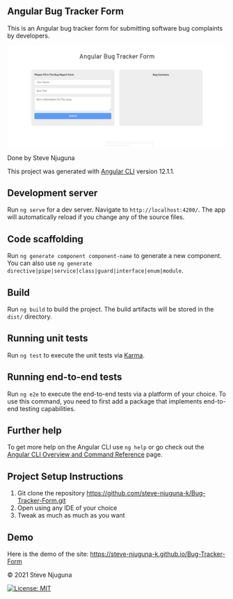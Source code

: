 Angular Bug Tracker Form
------------------------
This is an Angular bug tracker form for submitting software bug complaints by developers.

![](https://github.com/steve-njuguna-k/Bug-Tracker-Form/blob/master/src/assets/images/Screenshot.PNG)

Done by Steve Njuguna

This project was generated with [Angular CLI](https://github.com/angular/angular-cli) version 12.1.1.

## Development server

Run `ng serve` for a dev server. Navigate to `http://localhost:4200/`. The app will automatically reload if you change any of the source files.

## Code scaffolding

Run `ng generate component component-name` to generate a new component. You can also use `ng generate directive|pipe|service|class|guard|interface|enum|module`.

## Build

Run `ng build` to build the project. The build artifacts will be stored in the `dist/` directory.

## Running unit tests

Run `ng test` to execute the unit tests via [Karma](https://karma-runner.github.io).

## Running end-to-end tests

Run `ng e2e` to execute the end-to-end tests via a platform of your choice. To use this command, you need to first add a package that implements end-to-end testing capabilities.

## Further help

To get more help on the Angular CLI use `ng help` or go check out the [Angular CLI Overview and Command Reference](https://angular.io/cli) page.

Project Setup Instructions
---------------------------
1) Git clone the repository https://github.com/steve-njuguna-k/Bug-Tracker-Form.git
2) Open using any IDE of your choice
3) Tweak as much as much as you want

Demo
----
Here is the demo of the site: https://steve-njuguna-k.github.io/Bug-Tracker-Form

© 2021 Steve Njuguna

[![License: MIT](https://img.shields.io/badge/License-MIT-yellow.svg)](https://opensource.org/licenses/MIT)
